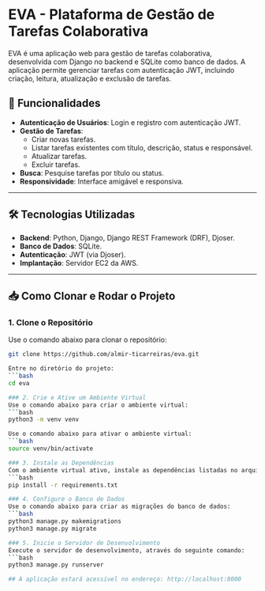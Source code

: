 # EVA - Plataforma de Gestão de Tarefas Colaborativa

EVA é uma aplicação web para gestão de tarefas colaborativa, desenvolvida com Django no backend e SQLite como banco de dados. A aplicação permite gerenciar tarefas com autenticação JWT, incluindo criação, leitura, atualização e exclusão de tarefas.

## 🚀 Funcionalidades

- **Autenticação de Usuários**: Login e registro com autenticação JWT.
- **Gestão de Tarefas**:
  - Criar novas tarefas.
  - Listar tarefas existentes com título, descrição, status e responsável.
  - Atualizar tarefas.
  - Excluir tarefas.
- **Busca**: Pesquise tarefas por título ou status.
- **Responsividade**: Interface amigável e responsiva.

---

## 🛠️ Tecnologias Utilizadas

- **Backend**: Python, Django, Django REST Framework (DRF), Djoser.
- **Banco de Dados**: SQLite.
- **Autenticação**: JWT (via Djoser).
- **Implantação**: Servidor EC2 da AWS.

---

## 📥 Como Clonar e Rodar o Projeto

### 1. Clone o Repositório
Use o comando abaixo para clonar o repositório:
```bash
git clone https://github.com/almir-ticarreiras/eva.git

Entre no diretório do projeto:
```bash
cd eva

### 2. Crie e Ative um Ambiente Virtual
Use o comando abaixo para criar o ambiente virtual:
```bash
python3 -m venv venv

Use o comando abaixo para ativar o ambiente virtual:
```bash
source venv/bin/activate

### 3. Instale as Dependências
Com o ambiente virtual ativo, instale as dependências listadas no arquivo requirements.txt usando o comando abaixo:
```bash
pip install -r requirements.txt

### 4. Configure o Banco de Dados
Use o comando abaixo para criar as migrações do banco de dados:
```bash
python3 manage.py makemigrations
python3 manage.py migrate

### 5. Inicie o Servidor de Desenvolvimento
Execute o servidor de desenvolvimento, através do seguinte comando:
```bash
python3 manage.py runserver

## A aplicação estará acessível no endereço: http://localhost:8000




